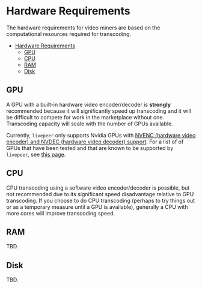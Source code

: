 # Hardware Requirements

The hardware requirements for video miners are based on the computational resources required for transcoding.

- [Hardware Requirements](#hardware-requirements)
  - [GPU](#gpu)
  - [CPU](#cpu)
  - [RAM](#ram)
  - [Disk](#disk)

## GPU

A GPU with a built-in hardware video encoder/decoder is **strongly** recommended because it will significantly speed up transcoding and it will be difficult to compete for work in the marketplace without one. Transcoding capacity will scale with the number of GPUs available.

Currently, `livepeer` only supports Nvidia GPUs with [NVENC (hardware video encoder) and NVDEC (hardware video decoder) support](https://developer.nvidia.com/video-encode-and-decode-gpu-support-matrix-new). For a list of of GPUs that have been tested and that are known to be supported by `livepeer`, see [this page](https://github.com/livepeer/wiki/blob/master/GPU-SUPPORT.md).

## CPU

CPU transcoding using a software video encoder/decoder is possible, but not recommended due to its significant speed disadvantage relative to GPU transcoding. If you choose to do CPU transcoding (perhaps to try things out or as a temporary measure until a GPU is available), generally a CPU with more cores will improve transcoding speed.

## RAM

TBD.

## Disk

TBD.